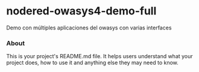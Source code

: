 nodered-owasys4-demo-full
=========================

Demo con múltiples aplicaciones del owasys con varias interfaces

### About

This is your project's README.md file. It helps users understand what your
project does, how to use it and anything else they may need to know.